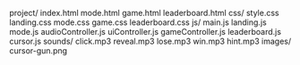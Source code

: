 project/
  index.html
  mode.html
  game.html
  leaderboard.html
  css/
    style.css
    landing.css
    mode.css
    game.css
    leaderboard.css
  js/
    main.js
    landing.js
    mode.js
    audioController.js
    uiController.js
    gameController.js
    leaderboard.js
    cursor.js
  sounds/
    click.mp3
    reveal.mp3
    lose.mp3
    win.mp3
    hint.mp3
  images/
    cursor-gun.png
